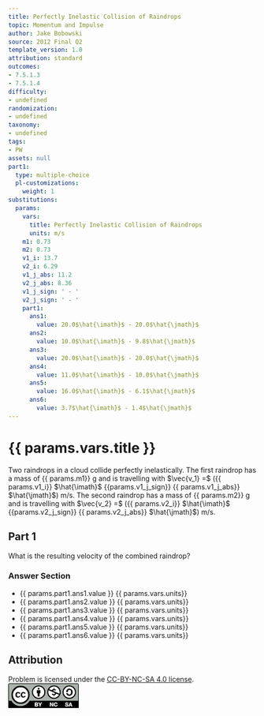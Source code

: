 ```yaml
---
title: Perfectly Inelastic Collision of Raindrops
topic: Momentum and Impulse
author: Jake Bobowski
source: 2012 Final Q2
template_version: 1.0
attribution: standard
outcomes:
- 7.5.1.3
- 7.5.1.4
difficulty:
- undefined
randomization:
- undefined
taxonomy:
- undefined
tags:
- PW
assets: null
part1:
  type: multiple-choice
  pl-customizations:
    weight: 1
substitutions:
  params:
    vars:
      title: Perfectly Inelastic Collision of Raindrops
      units: m/s
    m1: 0.73
    m2: 0.73
    v1_i: 13.7
    v2_i: 6.29
    v1_j_abs: 11.2
    v2_j_abs: 8.36
    v1_j_sign: ' - '
    v2_j_sign: ' - '
    part1:
      ans1:
        value: 20.0$\hat{\imath}$ - 20.0$\hat{\jmath}$
      ans2:
        value: 10.0$\hat{\imath}$ - 9.8$\hat{\jmath}$
      ans3:
        value: 20.0$\hat{\imath}$ - 20.0$\hat{\jmath}$
      ans4:
        value: 11.0$\hat{\imath}$ - 10.0$\hat{\jmath}$
      ans5:
        value: 16.0$\hat{\imath}$ - 6.1$\hat{\jmath}$
      ans6:
        value: 3.7$\hat{\imath}$ - 1.4$\hat{\jmath}$
---
```

# {{ params.vars.title }}
Two raindrops in a cloud collide perfectly inelastically. The first raindrop has a mass of {{ params.m1}} g and is travelling with $\vec{v_1} =$ ({{ params.v1_i}} $\hat{\imath}$ {{params.v1_j_sign}} {{ params.v1_j_abs}} $\hat{\jmath}$) m/s.
The second raindrop has a mass of {{ params.m2}} g and is travelling with $\vec{v_2} =$ ({{ params.v2_i}} $\hat{\imath}$ {{params.v2_j_sign}} {{ params.v2_j_abs}} $\hat{\jmath}$) m/s.

## Part 1

What is the resulting velocity of the combined raindrop?

### Answer Section

- {{ params.part1.ans1.value }} {{ params.vars.units}}
- {{ params.part1.ans2.value }} {{ params.vars.units}}
- {{ params.part1.ans3.value }} {{ params.vars.units}}
- {{ params.part1.ans4.value }} {{ params.vars.units}}
- {{ params.part1.ans5.value }} {{ params.vars.units}}
- {{ params.part1.ans6.value }} {{ params.vars.units}}

## Attribution

Problem is licensed under the [CC-BY-NC-SA 4.0 license](https://creativecommons.org/licenses/by-nc-sa/4.0/).<br> ![The Creative Commons 4.0 license requiring attribution-BY, non-commercial-NC, and share-alike-SA license.](https://raw.githubusercontent.com/firasm/bits/master/by-nc-sa.png)